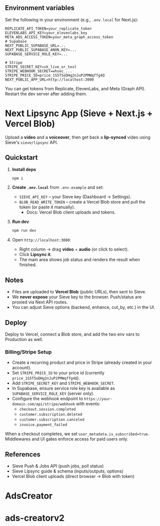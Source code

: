 ## Environment variables

Set the following in your environment (e.g., `.env.local` for Next.js):

```
REPLICATE_API_TOKEN=your_replicate_token
ELEVENLABS_API_KEY=your_elevenlabs_key
META_ADS_ACCESS_TOKEN=your_meta_graph_access_token
# Supabase
NEXT_PUBLIC_SUPABASE_URL=... 
NEXT_PUBLIC_SUPABASE_ANON_KEY=...
SUPABASE_SERVICE_ROLE_KEY=...

# Stripe
STRIPE_SECRET_KEY=sk_live_or_test
STRIPE_WEBHOOK_SECRET=whsec_...
STRIPE_PRICE_ID=price_1S5T5oDHg2nJuP2PMWqffg4Q
NEXT_PUBLIC_APP_URL=http://localhost:3000
```

You can get tokens from Replicate, ElevenLabs, and Meta (Graph API). Restart the dev server after adding them.

# Next Lipsync App (Sieve + Next.js + Vercel Blob)

Upload a **video** and a **voiceover**, then get back a **lip‑synced** video using Sieve's `sieve/lipsync` API.

## Quickstart

1. **Install deps**
   ```bash
   npm i
   ```

2. **Create `.env.local`** from `.env.example` and set:
   - `SIEVE_API_KEY` – your Sieve key (Dashboard → Settings).
   - `BLOB_READ_WRITE_TOKEN` – create a Vercel Blob store and pull the token (or paste it manually).
     - Docs: Vercel Blob client uploads and tokens. 

3. **Run dev**
   ```bash
   npm run dev
   ```

4. Open `http://localhost:3000`:
   - Right column → drag **video** + **audio** (or click to select).
   - Click **Lipsync it**.
   - The main area shows job status and renders the result when finished.

## Notes

- Files are uploaded to **Vercel Blob** (public URLs), then sent to Sieve.
- We **never expose** your Sieve key to the browser. Push/status are proxied via Next API routes.
- You can adjust Sieve options (backend, enhance, cut_by, etc.) in the UI.

## Deploy

Deploy to Vercel, connect a Blob store, and add the two env vars to Production as well.

### Billing/Stripe Setup
- Create a recurring product and price in Stripe (already created in your account).
- Set `STRIPE_PRICE_ID` to your price id (currently `price_1S5T5oDHg2nJuP2PMWqffg4Q`).
- Add `STRIPE_SECRET_KEY` and `STRIPE_WEBHOOK_SECRET`.
- In Supabase, ensure service role key is available as `SUPABASE_SERVICE_ROLE_KEY` (server only).
- Configure the webhook endpoint to `https://your-domain.com/api/stripe/webhook` with events:
  - `checkout.session.completed`
  - `customer.subscription.deleted`
  - `customer.subscription.canceled`
  - `invoice.payment_failed`

When a checkout completes, we set `user_metadata.is_subscribed=true`. Middlewares and UI gates enforce access for paid users only.

## References

- Sieve Push & Jobs API (push jobs, poll status)  
- Sieve Lipsync guide & schema (inputs/outputs, options)  
- Vercel Blob client uploads (direct browser → Blob with token)  

# AdsCreator
# ads-creatorv2
